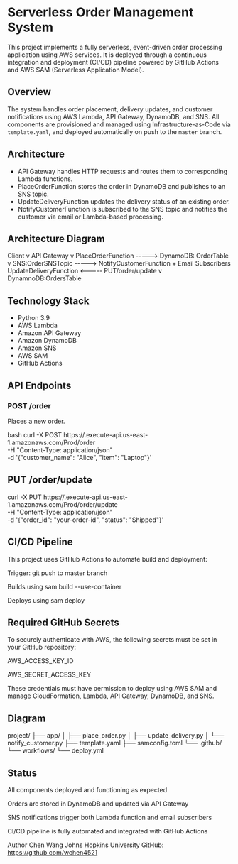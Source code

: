 # Serverless Order Management System

This project implements a fully serverless, event-driven order processing application using AWS services. It is deployed through a continuous integration and deployment (CI/CD) pipeline powered by GitHub Actions and AWS SAM (Serverless Application Model).

## Overview

The system handles order placement, delivery updates, and customer notifications using AWS Lambda, API Gateway, DynamoDB, and SNS. All components are provisioned and managed using Infrastructure-as-Code via `template.yaml`, and deployed automatically on push to the `master` branch.

## Architecture

- API Gateway handles HTTP requests and routes them to corresponding Lambda functions.
- PlaceOrderFunction stores the order in DynamoDB and publishes to an SNS topic.
- UpdateDeliveryFunction updates the delivery status of an existing order.
- NotifyCustomerFunction is subscribed to the SNS topic and notifies the customer via email or Lambda-based processing.

## Architecture Diagram
Client 
  v 
API Gateway 
  v 
PlaceOrderFunction -----> DynamoDB: OrderTable 
                                   v
                          SNS:OrderSNSTopic -----> NotifyCustomerFunction + Email Subscribers
                          UpdateDeliveryFunction <----- PUT/order/update
                                                              v
                                                     DynamnoDB:OrdersTable


## Technology Stack

- Python 3.9
- AWS Lambda
- Amazon API Gateway
- Amazon DynamoDB
- Amazon SNS
- AWS SAM
- GitHub Actions

## API Endpoints

### POST /order

Places a new order.

bash
curl -X POST https://<api-id>.execute-api.us-east-1.amazonaws.com/Prod/order \
  -H "Content-Type: application/json" \
  -d '{"customer_name": "Alice", "item": "Laptop"}'

## PUT /order/update
curl -X PUT https://<api-id>.execute-api.us-east-1.amazonaws.com/Prod/order/update \
  -H "Content-Type: application/json" \
  -d '{"order_id": "your-order-id", "status": "Shipped"}'
  
## CI/CD Pipeline
This project uses GitHub Actions to automate build and deployment:

Trigger: git push to master branch

Builds using sam build --use-container

Deploys using sam deploy

## Required GitHub Secrets
To securely authenticate with AWS, the following secrets must be set in your GitHub repository:

AWS_ACCESS_KEY_ID

AWS_SECRET_ACCESS_KEY

These credentials must have permission to deploy using AWS SAM and manage CloudFormation, Lambda, API Gateway, DynamoDB, and SNS.

## Diagram

project/
├── app/
│   ├── place_order.py
│   ├── update_delivery.py
│   └── notify_customer.py
├── template.yaml
├── samconfig.toml
└── .github/
    └── workflows/
        └── deploy.yml

## Status
All components deployed and functioning as expected

Orders are stored in DynamoDB and updated via API Gateway

SNS notifications trigger both Lambda function and email subscribers

CI/CD pipeline is fully automated and integrated with GitHub Actions

Author
Chen Wang
Johns Hopkins University
GitHub: https://github.com/wchen4521
